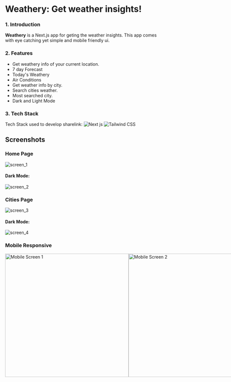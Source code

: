 # Weathery: Get weather insights!

### 1. Introduction

**Weathery** is a Next.js app for geting the weather insights. This app comes with eye catching yet simple and mobile friendly ui.

### 2. Features

- Get weathery info of your current location.
- 7 day Forecast
- Today's Weathery
- Air Conditions 
- Get weather info by city.
- Search cities weather.
- Most searched city.
- Dark and Light Mode

### 3. Tech Stack

Tech Stack used to develop sharelink:
![Next js](https://img.shields.io/badge/next.js-000000?style=for-the-badge&logo=nextdotjs&logoColor=white)
![Tailwind CSS](https://img.shields.io/badge/Tailwind_CSS-38B2AC?style=for-the-badge&logo=tailwind-css&logoColor=white)

## Screenshots
### Home Page
![screen_1](https://github.com/Ayush-Bulbule/weathery-app/assets/69710917/2fdb0acf-e780-4db4-817c-7a7ee9ac57e4)
#### Dark Mode:
![screen_2](https://github.com/Ayush-Bulbule/weathery-app/assets/69710917/5686d2e9-51b8-4848-b4b3-d553ca8f8353)

### Cities Page
![screen_3](https://github.com/Ayush-Bulbule/weathery-app/assets/69710917/86fb2035-9b61-4b68-85e0-0c94e08a8492)
#### Dark Mode:

![screen_4](https://github.com/Ayush-Bulbule/weathery-app/assets/69710917/2ade3bc9-16d5-40e2-9b56-2e4e4f0aedf0)

### Mobile Responsive
<div style="display:flex;">
  <img src="https://github.com/Ayush-Bulbule/weathery-app/assets/69710917/4626f716-3520-4b7e-906a-d1553080a386" alt="Mobile Screen 1" width="400"/>
  <img src="https://github.com/Ayush-Bulbule/weathery-app/assets/69710917/c2826c53-83f4-45e7-809d-b9b5007cf351" alt="Mobile Screen 2" width="400"/>
</div>



